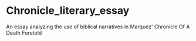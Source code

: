 Chronicle_literary_essay
========================

An essay analyzing the use of biblical narratives in Marquez' Chronicle Of A Death Foretold
